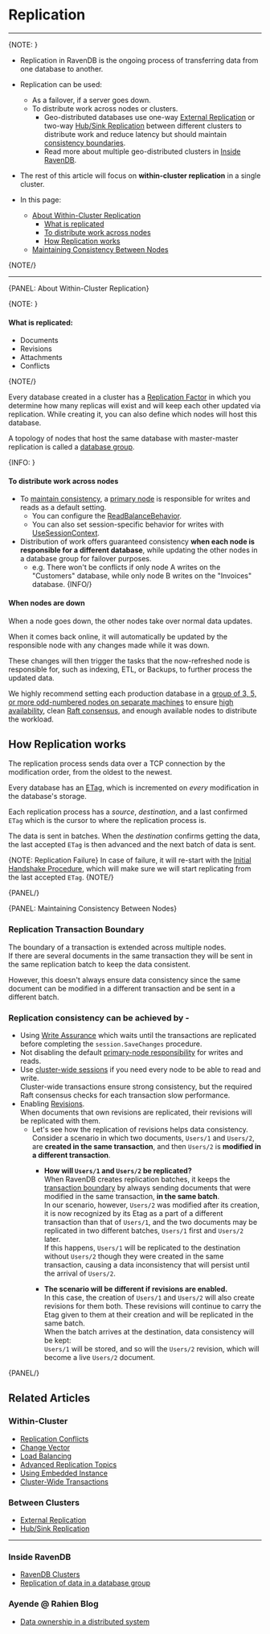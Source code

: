 ﻿# Replication
---

{NOTE: }

* Replication in RavenDB is the ongoing process of transferring data from one database to another.  

* Replication can be used:
   * As a failover, if a server goes down.  
   * To distribute work across nodes or clusters.
      * Geo-distributed databases use one-way [External Replication](../../../server/ongoing-tasks/external-replication) 
        or two-way [Hub/Sink Replication](../../../server/ongoing-tasks/hub-sink-replication) between different clusters 
        to distribute work and reduce latency but should maintain [consistency boundaries](../../../server/ongoing-tasks/external-replication#maintaining-consistency-boundaries-between-clusters). 
      * Read more about multiple geo-distributed clusters in [Inside RavenDB](https://ravendb.net/learn/inside-ravendb-book/reader/4.0/7-scaling-distributed-work-in-ravendb#multiple-clusters-multiple-data-centers).

* The rest of this article will focus on **within-cluster replication** in a single cluster.  

* In this page: 
   * [About Within-Cluster Replication](../../../server/clustering/replication/replication#about-within-cluster-replication)
      * [What is replicated](../../../server/clustering/replication/replication#what-is-replicated)
      * [To distribute work across nodes](../../../server/clustering/replication/replication#to-distribute-work-across-nodes)
      * [How Replication works](../../../server/clustering/replication/replication#how-replication-works)
   * [Maintaining Consistency Between Nodes](../../../server/clustering/replication/replication#maintaining-consistency-between-nodes)

{NOTE/}

---

{PANEL: About Within-Cluster Replication}

{NOTE: }

#### What is replicated:

   * Documents 
   * Revisions 
   * Attachments 
   * Conflicts  

{NOTE/}

Every database created in a cluster has a [Replication Factor](../../../server/clustering/distribution/distributed-database) 
in which you determine how many replicas will exist and will keep each other updated via replication. 
While creating it, you can also define which nodes will host this database.  

A topology of nodes that host the same database with master-master replication is called a [database group](../../../studio/database/settings/manage-database-group). 

{INFO: }
#### To distribute work across nodes
* To [maintain consistency](../../../server/clustering/replication/replication#maintaining-consistency-between-nodes), 
  a [primary node](../../../client-api/session/configuration/use-session-context-for-load-balancing) is responsible for writes and reads as a default setting.  
   * You can configure the [ReadBalanceBehavior](../../../client-api/configuration/load-balance-and-failover#conventions-load-balance--failover). 
   * You can also set session-specific behavior for writes with [UseSessionContext](../../../client-api/session/configuration/use-session-context-for-load-balancing#loadbalancebehavior-usage).
* Distribution of work offers guaranteed consistency **when each node is responsible for a different database**, 
  while updating the other nodes in a database group for failover purposes.  
  * e.g. There won't be conflicts if only node A writes on the "Customers" database, while only node B writes on the "Invoices" database. 
{INFO/}

#### When nodes are down

When a node goes down, the other nodes take over normal data updates.  

When it comes back online, it will automatically be updated by the responsible node with any changes made while it was down.  

These changes will then trigger the tasks that the now-refreshed node is responsible for, 
such as indexing, ETL, or Backups, to further process the updated data.

We highly recommend setting each production database in a [group of 3, 5, or more odd-numbered nodes on separate machines](https://ravendb.net/learn/inside-ravendb-book/reader/4.0/6-ravendb-clusters#an-overview-of-a-ravendb-cluster)
to ensure [high availability](https://en.wikipedia.org/wiki/High-availability_cluster), clean [Raft consensus](../../../glossary/raft-algorithm), 
and enough available nodes to distribute the workload.  


## How Replication works

The replication process sends data over a TCP connection by the modification order, from the oldest to the newest.   

Every database has an [ETag](../../../glossary/etag), which is incremented on _every_ modification in the database's storage.   

Each replication process has a _source_, _destination_, and a last confirmed `ETag` which is the cursor to where the replication process is.   

The data is sent in batches. When the _destination_ confirms getting the data, the last accepted `ETag` is then advanced and the next batch of data is sent. 

{NOTE: Replication Failure} 
In case of failure, it will re-start with the [Initial Handshake Procedure](../../../server/clustering/replication/advanced-replication), 
which will make sure we will start replicating from the last accepted `ETag`.
{NOTE/}

{PANEL/}

{PANEL: Maintaining Consistency Between Nodes}

### Replication Transaction Boundary

The boundary of a transaction is extended across multiple nodes.  
If there are several documents in the same transaction they will be sent in the same replication 
batch to keep the data consistent.  

However, this doesn't always ensure data consistency since the same document can be modified in a different 
transaction and be sent in a different batch.  

### Replication consistency can be achieved by -  

* Using [Write Assurance](../../../client-api/session/saving-changes#waiting-for-replication---write-assurance)
  which waits until the transactions are replicated before completing the `session.SaveChanges` procedure.  
* Not disabling the default [primary-node responsibility](../../../server/clustering/replication/replication#to-distribute-work-across-nodes) 
  for writes and reads.  
* Use [cluster-wide sessions](../../../server/clustering/cluster-transactions) 
  if you need every node to be able to read and write.  
  Cluster-wide transactions ensure strong consistency, but the required Raft consensus checks for each transaction slow performance.  
* Enabling [Revisions](../../../server/extensions/revisions).  
  When documents that own revisions are replicated, their revisions will be replicated with them.  
   * Let's see how the replication of revisions helps data consistency.
     Consider a scenario in which two documents, `Users/1` and `Users/2`, 
     are **created in the same transaction**, and then `Users/2` is **modified 
     in a different transaction**.  
       * **How will `Users/1` and `Users/2` be replicated?**  
        When RavenDB creates replication batches, it keeps the 
        [transaction boundary](../../../server/clustering/replication/replication#replication-transaction-boundary) 
        by always sending documents that were modified in the same transaction, 
        **in the same batch**.  
        In our scenario, however, `Users/2` was modified after its creation, it 
        is now recognized by its Etag as a part of a different transaction than 
        that of `Users/1`, and the two documents may be replicated in two different 
        batches, `Users/1` first and `Users/2` later.  
        If this happens, `Users/1` will be replicated to the destination without `Users/2` 
        though they were created in the same transaction, causing a data inconsistency that 
        will persist until the arrival of `Users/2`.  
     
       * **The scenario will be different if revisions are enabled.**  
        In this case, the creation of `Users/1` and `Users/2` will also create revisions 
        for them both. These revisions will continue to carry the Etag given to them 
        at their creation and will be replicated in the same batch.  
        When the batch arrives at the destination, data consistency will be kept:  
        `Users/1` will be stored, and so will the `Users/2` revision, which will become 
        a live `Users/2` document.  

{PANEL/}

## Related Articles  

### Within-Cluster

- [Replication Conflicts](../../../server/clustering/replication/replication-conflicts)
- [Change Vector](../../../server/clustering/replication/change-vector)
- [Load Balancing](../../../client-api/session/configuration/use-session-context-for-load-balancing)
- [Advanced Replication Topics](../../../server/clustering/replication/advanced-replication)
- [Using Embedded Instance](../../../server/clustering/replication/replication-and-embedded-instance)
- [Cluster-Wide Transactions](../../../server/clustering/cluster-transactions)

### Between Clusters

- [External Replication](../../../server/ongoing-tasks/external-replication)
- [Hub/Sink Replication](../../../server/ongoing-tasks/hub-sink-replication)

---

### Inside RavenDB

- [RavenDB Clusters](https://ravendb.net/learn/inside-ravendb-book/reader/4.0/6-ravendb-clusters#an-overview-of-a-ravendb-cluster)
- [Replication of data in a database group](https://ravendb.net/learn/inside-ravendb-book/reader/4.0/6-ravendb-clusters#replication-of-data-in-a-database-group)

### Ayende @ Rahien Blog

- [Data ownership in a distributed system](https://ayende.com/blog/196769-B/data-ownership-in-a-distributed-system)

